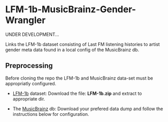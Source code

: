 LFM-1b-MusicBrainz-Gender-Wrangler
=========================

UNDER DEVELOPMENT...

Links the LFM-1b dataset consisting of Last FM listening histories to artist gender meta data found in a local config of the MusicBrainz db.

## Preprocessing

Before cloning the repo the LFM-1b and MusicBrainz data-set must be appropriatly configured.

* [LFM-1b](http://www.cp.jku.at/datasets/LFM-1b/) dataset: Download the file: **LFM-1b.zip** and extract to appropriate dir. 

* The [MusicBrainz](https://musicbrainz.org/doc/MusicBrainz_Database/Download) db: Download your prefered data dump and follow the instructions below for configuration. 
